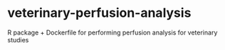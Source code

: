 # veterinary-perfusion-analysis
R package + Dockerfile for performing perfusion analysis for veterinary studies

